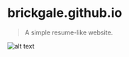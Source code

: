 # brickgale.github.io 
> A simple resume-like website.

![alt text](https://travis-ci.org/brickgale/brickgale.github.io.svg?branch=master)

